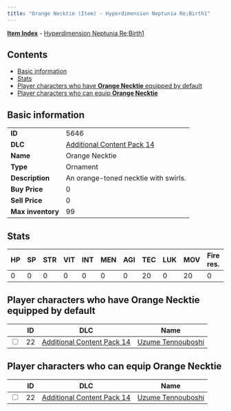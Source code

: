 ```yaml
---
title: "Orange Necktie (Item) - Hyperdimension Neptunia Re;Birth1"
---
```


[**Item Index**](/neptunia/rb1/item/index.html) - [Hyperdimension Neptunia Re;Birth1](/neptunia/rb1)

## Contents

- [Basic information](#basic-information)
- [Stats](#stats)
- [Player characters who have **Orange Necktie** equipped by default](#player-characters-who-have-orange-necktie-equipped-by-default)
- [Player characters who can equip **Orange Necktie**](#player-characters-who-can-equip-orange-necktie)

## Basic information

|   |   |
| -- | -- |
| **ID** | 5646 |
| **DLC** | [Additional Content Pack 14](/neptunia/rb1/dlc/23-pack14.html) |
| **Name** | Orange Necktie |
| **Type** | Ornament |
| **Description** | An orange-toned necktie with swirls. |
| **Buy Price** | 0 |
| **Sell Price** | 0 |
| **Max inventory** | 99 |


## Stats

| HP | SP | STR | VIT | INT | MEN | AGI | TEC | LUK | MOV | Fire res. | Ice res. | Wind res. | Lightning res. |
| -- | -- | --- | --- | --- | --- | --- | --- | --- | --- | --------- | -------- | --------- | -------------- |
| 0 | 0 | 0 | 0 | 0 | 0 | 0 | 20 | 0 | 20 | 0 | 0 | 0 | 0 |


## Player characters who have **Orange Necktie** equipped by default

|    | ID | DLC | Name |
| -- | -- | --- | ---- |
| <input type="checkbox" id="rb1-player-23-22" class="trackbox" /> | 22 | [Additional Content Pack 14](/neptunia/rb1/dlc/23-pack14.html) | [Uzume Tennouboshi](/neptunia/rb1/player/23-22-uzume-tennouboshi.html) |


## Player characters who can equip **Orange Necktie**

|    | ID | DLC | Name |
| -- | -- | --- | ---- |
| <input type="checkbox" id="rb1-player-23-22" class="trackbox" /> | 22 | [Additional Content Pack 14](/neptunia/rb1/dlc/23-pack14.html) | [Uzume Tennouboshi](/neptunia/rb1/player/23-22-uzume-tennouboshi.html) |
